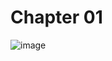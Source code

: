 # Chapter 01


![image](https://user-images.githubusercontent.com/11188109/214906570-fdf8403b-e82d-41ec-a61a-3a8918eb97fb.png)
